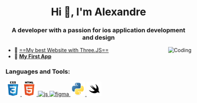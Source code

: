 <h1 align="center">Hi 👋, I'm Alexandre</h1>
<h3 align="center">A developer with a passion for ios application development and design</h3>
<img align="right" alt="Coding" width"50" src="https://i.pinimg.com/originals/e4/26/70/e426702edf874b181aced1e2fa5c6cde.gif">

- 🎫 [==My best Website with Three.JS==](https://hydroft1.github.io/three.js-webGL/)
- 📱 [**My First App**](https://github.com/hydroft1/first-app-SwiftUI)


<h3 align="left">Languages and Tools:</h3>
<p align="left"> 
  <a href="https://www.w3schools.com/css/" target="_blank" rel="noreferrer"> <img src="https://raw.githubusercontent.com/devicons/devicon/master/icons/css3/css3-original-wordmark.svg" alt="css3" width="40" height="40"/> </a>
  <a href="https://www.w3.org/html/" target="_blank" rel="noreferrer"> <img src="https://raw.githubusercontent.com/devicons/devicon/master/icons/html5/html5-original-wordmark.svg" alt="html5" width="40" height="40"/> </a>
  <a href="https://developer.mozilla.org/fr/docs/Web/JavaScript" target="_blank" rel="noreferrer"> <img src="https://raw.githubusercontent.com/vorillaz/devicons/master/!SVG/javascript_1.svg" alt="js" width="40" height="40"/> </a>
  <a href="https://www.figma.com/" target="_blank" rel="noreferrer"> <img src="https://www.vectorlogo.zone/logos/figma/figma-icon.svg" alt="figma" width="40" height="40"/> </a> 
  <a href="https://www.python.org" target="_blank" rel="noreferrer"> <img src="https://raw.githubusercontent.com/devicons/devicon/master/icons/python/python-original.svg" alt="python" width="40" height="40"/> </a>
  <a href="https://developer.apple.com/xcode/swiftui" target="_blank" rel="noreferrer"> <img src="https://raw.githubusercontent.com/vorillaz/devicons/master/!SVG/swift.svg" alt="swift" width="40" height="40"/> </a></p>

